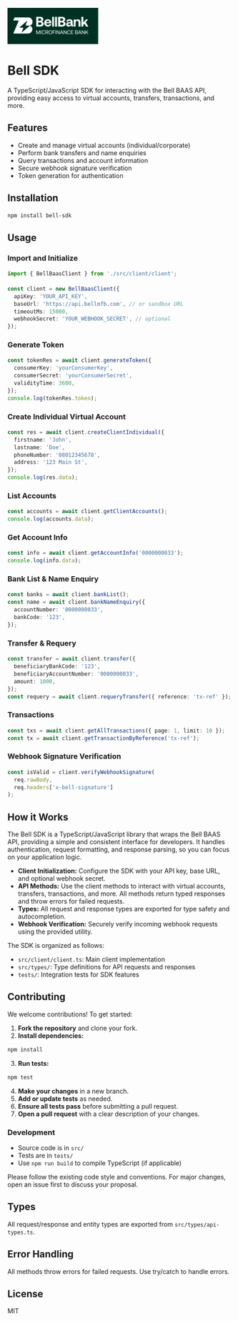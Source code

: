 
![Bell SDK Banner](./images/BellBank.png)
# Bell SDK

A TypeScript/JavaScript SDK for interacting with the Bell BAAS API, providing easy access to virtual accounts, transfers, transactions, and more.

## Features
- Create and manage virtual accounts (individual/corporate)
- Perform bank transfers and name enquiries
- Query transactions and account information
- Secure webhook signature verification
- Token generation for authentication

## Installation
```sh
npm install bell-sdk
```

## Usage

### Import and Initialize
```ts
import { BellBaasClient } from './src/client/client';

const client = new BellBaasClient({
  apiKey: 'YOUR_API_KEY',
  baseUrl: 'https://api.bellmfb.com', // or sandbox URL
  timeoutMs: 15000,
  webhookSecret: 'YOUR_WEBHOOK_SECRET', // optional
});
```

### Generate Token
```ts
const tokenRes = await client.generateToken({
  consumerKey: 'yourConsumerKey',
  consumerSecret: 'yourConsumerSecret',
  validityTime: 3600,
});
console.log(tokenRes.token);
```

### Create Individual Virtual Account
```ts
const res = await client.createClientIndividual({
  firstname: 'John',
  lastname: 'Doe',
  phoneNumber: '08012345678',
  address: '123 Main St',
});
console.log(res.data);
```

### List Accounts
```ts
const accounts = await client.getClientAccounts();
console.log(accounts.data);
```

### Get Account Info
```ts
const info = await client.getAccountInfo('0000000033');
console.log(info.data);
```

### Bank List & Name Enquiry
```ts
const banks = await client.bankList();
const name = await client.bankNameEnquiry({
  accountNumber: '0000000033',
  bankCode: '123',
});
```

### Transfer & Requery
```ts
const transfer = await client.transfer({
  beneficiaryBankCode: '123',
  beneficiaryAccountNumber: '0000000033',
  amount: 1000,
});
const requery = await client.requeryTransfer({ reference: 'tx-ref' });
```

### Transactions
```ts
const txs = await client.getAllTransactions({ page: 1, limit: 10 });
const tx = await client.getTransactionByReference('tx-ref');
```

### Webhook Signature Verification
```ts
const isValid = client.verifyWebhookSignature(
  req.rawBody,
  req.headers['x-bell-signature']
);
```

## How it Works

The Bell SDK is a TypeScript/JavaScript library that wraps the Bell BAAS API, providing a simple and consistent interface for developers. It handles authentication, request formatting, and response parsing, so you can focus on your application logic.

- **Client Initialization:** Configure the SDK with your API key, base URL, and optional webhook secret.
- **API Methods:** Use the client methods to interact with virtual accounts, transfers, transactions, and more. All methods return typed responses and throw errors for failed requests.
- **Types:** All request and response types are exported for type safety and autocompletion.
- **Webhook Verification:** Securely verify incoming webhook requests using the provided utility.

The SDK is organized as follows:
- `src/client/client.ts`: Main client implementation
- `src/types/`: Type definitions for API requests and responses
- `tests/`: Integration tests for SDK features

## Contributing

We welcome contributions! To get started:

1. **Fork the repository** and clone your fork.
2. **Install dependencies:**
  ```sh
  npm install
  ```
3. **Run tests:**
  ```sh
  npm test
  ```
4. **Make your changes** in a new branch.
5. **Add or update tests** as needed.
6. **Ensure all tests pass** before submitting a pull request.
7. **Open a pull request** with a clear description of your changes.

### Development
- Source code is in `src/`
- Tests are in `tests/`
- Use `npm run build` to compile TypeScript (if applicable)

Please follow the existing code style and conventions. For major changes, open an issue first to discuss your proposal.

## Types
All request/response and entity types are exported from `src/types/api-types.ts`.

## Error Handling
All methods throw errors for failed requests. Use try/catch to handle errors.

## License
MIT
